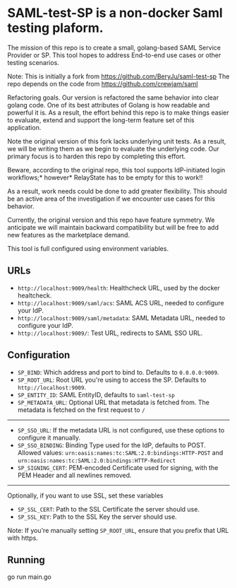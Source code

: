 # SAML-test-SP is a non-docker Saml testing plaform. 



The mission of this repo is to create a small, golang-based SAML Service Provider or  SP.   This tool hopes to address End-to-end use cases or other testing scenarios.

Note: This is initially a fork from https://github.com/BeryJu/saml-test-sp
The repo depends on the code from https://github.com/crewjam/saml 

Refactoring goals.
Our version is refactored the same behavior into clear golang code.
One of its best attributes of Golang is how readable and powerful it is.   As a result, the effort behind this repo is to make things easier to evaluate, extend and support the long-term feature set of this application.  

Note the original version of this fork lacks underlying unit tests.  As a result, we will be writing them as we begin to evaluate the underlying code.   Our primary focus is to harden this repo by completing this effort.

Beware, according to the original repo, this tool supports IdP-initiated login workflows;* however* RelayState has to be empty for this to work!!  

As a result, work needs could be done to add greater flexibility. This should be an active area of the investigation if we encounter use cases for this behavior.

Currently, the original version and this repo have feature symmetry.  We anticipate we will maintain backward compatibility but will be free to add new features as the marketplace demand. 


This tool is full configured using environment variables.

## URLs

- `http://localhost:9009/health`: Healthcheck URL, used by the docker healtcheck.
- `http://localhost:9009/saml/acs`: SAML ACS URL, needed to configure your IdP.
- `http://localhost:9009/saml/metadata`: SAML Metadata URL, needed to configure your IdP.
- `http://localhost:9009/`: Test URL, redirects to SAML SSO URL.
 

 
## Configuration

- `SP_BIND`: Which address and port to bind to. Defaults to `0.0.0.0:9009`.
- `SP_ROOT_URL`: Root URL you're using to access the SP. Defaults to `http://localhost:9009`.
- `SP_ENTITY_ID`: SAML EntityID, defaults to `saml-test-sp`
- `SP_METADATA_URL`: Optional URL that metadata is fetched from. The metadata is fetched on the first request to `/`
---
- `SP_SSO_URL`: If the metadata URL is not configured, use these options to configure it manually.
- `SP_SSO_BINDING`: Binding Type used for the IdP, defaults to POST. Allowed values: `urn:oasis:names:tc:SAML:2.0:bindings:HTTP-POST` and `urn:oasis:names:tc:SAML:2.0:bindings:HTTP-Redirect`
- `SP_SIGNING_CERT`: PEM-encoded Certificate used for signing, with the PEM Header and all newlines removed.
---
Optionally, if you want to use SSL, set these variables
- `SP_SSL_CERT`: Path to the SSL Certificate the server should use.
- `SP_SSL_KEY`: Path to the SSL Key the server should use.

Note: If you're manually setting `SP_ROOT_URL`, ensure that you prefix that URL with https.

## Running
go run main.go


